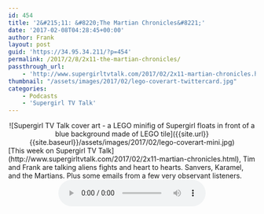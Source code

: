 ```yaml
---
id: 454
title: '2&#215;11: &#8220;The Martian Chronicles&#8221;'
date: '2017-02-08T04:28:45+00:00'
author: Frank
layout: post
guid: 'https://34.95.34.211/?p=454'
permalink: /2017/2/8/2x11-the-martian-chronicles/
passthrough_url:
    - 'http://www.supergirltvtalk.com/2017/02/2x11-martian-chronicles.html'
thumbnail: "/assets/images/2017/02/lego-coverart-twittercard.jpg"
categories:
    - Podcasts
    - 'Supergirl TV Talk'
---
```


<div markdown="1" style="text-align: center;">
![Supergirl TV Talk cover art - a LEGO minifig of Supergirl floats in front of a blue background made of LEGO tile]({{site.url}}{{site.baseurl}}/assets/images/2017/02/lego-coverart-mini.jpg)
</div>
[This week on Supergirl TV Talk](http://www.supergirltvtalk.com/2017/02/2x11-martian-chronicles.html), Tim and Frank are talking aliens fights and heart to hearts. Sanvers, Karamel, and the Martians. Plus some emails from a few very observant listeners.

<div markdown="1" style="text-align: center;">
<audio controls>
  <source src="http://www.podtrac.com/pts/redirect.mp3/archive.org/download/STVT2x11/STVT2x11.mp3" type="audio/mpeg">
  Your browser does not support the audio element.
</audio>
</div>